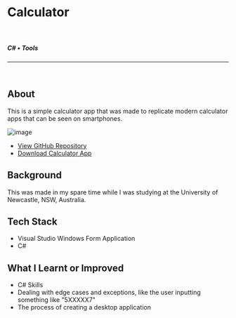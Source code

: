 <!--- ----------------- -->
# Calculator  
<br>

##### C# • Tools
<hr>
<br>
<!--- ----------------- -->

## **About**

<div class="pb-3"></div>

This is a simple calculator app that was made to replicate modern calculator apps that can be seen on smartphones.
  
<!-- ----------- Image ----------- --> 
<div class="image-container">
	<img src="./assets/portfolio/images/calculator/1.jpg" loading="lazy" alt="image" class="image-75">
</div>
<!-- ----------------------------- -->

<div class="pb-3"></div>

* <a class="cyanLink" href="https://github.com/vondreii/calculator">View GitHub Repository</a>
* <a class="cyanLink" href="./assets/portfolio/downloads/calculator.zip">Download Calculator App</a>
  
<div class="pb-3"></div>

## **Background**

<div class="pb-3"></div>

This was made in my spare time while I was studying at the University of Newcastle, NSW, Australia.

<div class="pb-3"></div>

## **Tech Stack**

<div class="pb-3"></div>

* Visual Studio Windows Form Application
* C#

<div class="pb-3"></div>

## **What I Learnt or Improved**

<div class="pb-3"></div>

* C# Skills
* Dealing with edge cases and exceptions, like the user inputting something like "5XXXXX7"
* The process of creating a desktop application

<div class="pb-3"></div>